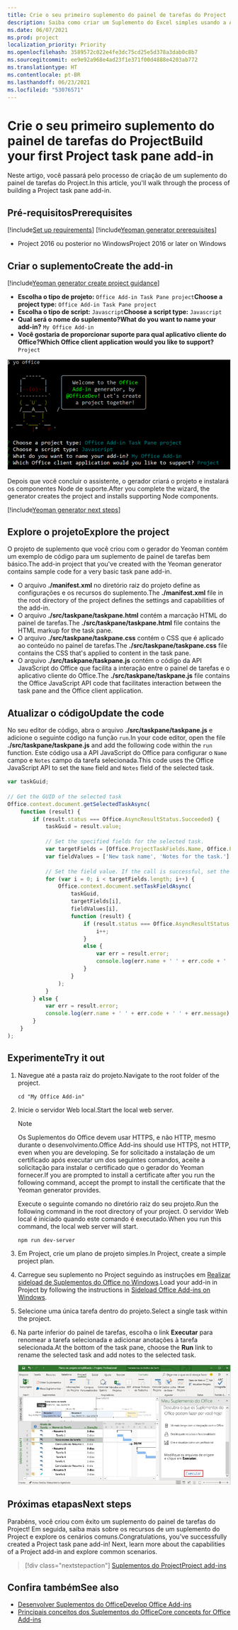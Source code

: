 ```yaml
---
title: Crie o seu primeiro suplemento do painel de tarefas do Project
description: Saiba como criar um Suplemento do Excel simples usando a API JS do Office.
ms.date: 06/07/2021
ms.prod: project
localization_priority: Priority
ms.openlocfilehash: 3589572c022e4fe3dc75cd25e5d378a3dab0c8b7
ms.sourcegitcommit: ee9e92a968e4ad23f1e371f00d4888e4203ab772
ms.translationtype: HT
ms.contentlocale: pt-BR
ms.lasthandoff: 06/23/2021
ms.locfileid: "53076571"
---
```

# <a name="build-your-first-project-task-pane-add-in"></a><span data-ttu-id="15e3a-103">Crie o seu primeiro suplemento do painel de tarefas do Project</span><span class="sxs-lookup"><span data-stu-id="15e3a-103">Build your first Project task pane add-in</span></span>

<span data-ttu-id="15e3a-104">Neste artigo, você passará pelo processo de criação de um suplemento do painel de tarefas do Project.</span><span class="sxs-lookup"><span data-stu-id="15e3a-104">In this article, you'll walk through the process of building a Project task pane add-in.</span></span>

## <a name="prerequisites"></a><span data-ttu-id="15e3a-105">Pré-requisitos</span><span class="sxs-lookup"><span data-stu-id="15e3a-105">Prerequisites</span></span>

[!include[Set up requirements](../includes/set-up-dev-environment-beforehand.md)]
[!include[Yeoman generator prerequisites](../includes/quickstart-yo-prerequisites.md)]

- <span data-ttu-id="15e3a-106">Project 2016 ou posterior no Windows</span><span class="sxs-lookup"><span data-stu-id="15e3a-106">Project 2016 or later on Windows</span></span>

## <a name="create-the-add-in"></a><span data-ttu-id="15e3a-107">Criar o suplemento</span><span class="sxs-lookup"><span data-stu-id="15e3a-107">Create the add-in</span></span>

[!include[Yeoman generator create project guidance](../includes/yo-office-command-guidance.md)]

- <span data-ttu-id="15e3a-108">**Escolha o tipo de projeto:** `Office Add-in Task Pane project`</span><span class="sxs-lookup"><span data-stu-id="15e3a-108">**Choose a project type:** `Office Add-in Task Pane project`</span></span>
- <span data-ttu-id="15e3a-109">**Escolha o tipo de script:** `Javascript`</span><span class="sxs-lookup"><span data-stu-id="15e3a-109">**Choose a script type:** `Javascript`</span></span>
- <span data-ttu-id="15e3a-110">**Qual será o nome do suplemento?**</span><span class="sxs-lookup"><span data-stu-id="15e3a-110">**What do you want to name your add-in?**</span></span> `My Office Add-in`
- <span data-ttu-id="15e3a-111">**Você gostaria de proporcionar suporte para qual aplicativo cliente do Office?**</span><span class="sxs-lookup"><span data-stu-id="15e3a-111">**Which Office client application would you like to support?**</span></span> `Project`

![Captura de tela mostrando os prompts e respostas para o gerador do Yeoman em uma interface de linha de comando.](../images/yo-office-project.png)

<span data-ttu-id="15e3a-113">Depois que você concluir o assistente, o gerador criará o projeto e instalará os componentes Node de suporte.</span><span class="sxs-lookup"><span data-stu-id="15e3a-113">After you complete the wizard, the generator creates the project and installs supporting Node components.</span></span>

[!include[Yeoman generator next steps](../includes/yo-office-next-steps.md)]

## <a name="explore-the-project"></a><span data-ttu-id="15e3a-114">Explore o projeto</span><span class="sxs-lookup"><span data-stu-id="15e3a-114">Explore the project</span></span>

<span data-ttu-id="15e3a-115">O projeto de suplemento que você criou com o gerador do Yeoman contém um exemplo de código para um suplemento de painel de tarefas bem básico.</span><span class="sxs-lookup"><span data-stu-id="15e3a-115">The add-in project that you've created with the Yeoman generator contains sample code for a very basic task pane add-in.</span></span>

- <span data-ttu-id="15e3a-116">O arquivo **./manifest.xml** no diretório raiz do projeto define as configurações e os recursos do suplemento.</span><span class="sxs-lookup"><span data-stu-id="15e3a-116">The **./manifest.xml** file in the root directory of the project defines the settings and capabilities of the add-in.</span></span>
- <span data-ttu-id="15e3a-117">O arquivo **./src/taskpane/taskpane.html** contém a marcação HTML do painel de tarefas.</span><span class="sxs-lookup"><span data-stu-id="15e3a-117">The **./src/taskpane/taskpane.html** file contains the HTML markup for the task pane.</span></span>
- <span data-ttu-id="15e3a-118">O arquivo **./src/taskpane/taskpane.css** contém o CSS que é aplicado ao conteúdo no painel de tarefas.</span><span class="sxs-lookup"><span data-stu-id="15e3a-118">The **./src/taskpane/taskpane.css** file contains the CSS that's applied to content in the task pane.</span></span>
- <span data-ttu-id="15e3a-119">O arquivo **./src/taskpane/taskpane.js** contém o código da API JavaScript do Office que facilita a interação entre o painel de tarefas e o aplicativo cliente do Office.</span><span class="sxs-lookup"><span data-stu-id="15e3a-119">The **./src/taskpane/taskpane.js** file contains the Office JavaScript API code that facilitates interaction between the task pane and the Office client application.</span></span>

## <a name="update-the-code"></a><span data-ttu-id="15e3a-120">Atualizar o código</span><span class="sxs-lookup"><span data-stu-id="15e3a-120">Update the code</span></span>

<span data-ttu-id="15e3a-121">No seu editor de código, abra o arquivo **./src/taskpane/taskpane.js** e adicione o seguinte código na função `run`.</span><span class="sxs-lookup"><span data-stu-id="15e3a-121">In your code editor, open the file **./src/taskpane/taskpane.js** and add the following code within the `run` function.</span></span> <span data-ttu-id="15e3a-122">Este código usa a API JavaScript do Office para configurar o `Name` campo e `Notes` campo da tarefa selecionada.</span><span class="sxs-lookup"><span data-stu-id="15e3a-122">This code uses the Office JavaScript API to set the `Name` field and `Notes` field of the selected task.</span></span>

```js
var taskGuid;

// Get the GUID of the selected task
Office.context.document.getSelectedTaskAsync(
    function (result) {
        if (result.status === Office.AsyncResultStatus.Succeeded) {
            taskGuid = result.value;

            // Set the specified fields for the selected task.
            var targetFields = [Office.ProjectTaskFields.Name, Office.ProjectTaskFields.Notes];
            var fieldValues = ['New task name', 'Notes for the task.'];

            // Set the field value. If the call is successful, set the next field.
            for (var i = 0; i < targetFields.length; i++) {
                Office.context.document.setTaskFieldAsync(
                    taskGuid,
                    targetFields[i],
                    fieldValues[i],
                    function (result) {
                        if (result.status === Office.AsyncResultStatus.Succeeded) {
                            i++;
                        }
                        else {
                            var err = result.error;
                            console.log(err.name + ' ' + err.code + ' ' + err.message);
                        }
                    }
                );
            }
        } else {
            var err = result.error;
            console.log(err.name + ' ' + err.code + ' ' + err.message);
        }
    }
);
```

## <a name="try-it-out"></a><span data-ttu-id="15e3a-123">Experimente</span><span class="sxs-lookup"><span data-stu-id="15e3a-123">Try it out</span></span>

1. <span data-ttu-id="15e3a-124">Navegue até a pasta raiz do projeto.</span><span class="sxs-lookup"><span data-stu-id="15e3a-124">Navigate to the root folder of the project.</span></span>

    ```command&nbsp;line
    cd "My Office Add-in"
    ```

2. <span data-ttu-id="15e3a-125">Inicie o servidor Web local.</span><span class="sxs-lookup"><span data-stu-id="15e3a-125">Start the local web server.</span></span>

    > [!NOTE]
    > <span data-ttu-id="15e3a-126">Os Suplementos do Office devem usar HTTPS, e não HTTP, mesmo durante o desenvolvimento.</span><span class="sxs-lookup"><span data-stu-id="15e3a-126">Office Add-ins should use HTTPS, not HTTP, even when you are developing.</span></span> <span data-ttu-id="15e3a-127">Se for solicitado a instalação de um certificado após executar um dos seguintes comandos, aceite a solicitação para instalar o certificado que o gerador do Yeoman fornecer.</span><span class="sxs-lookup"><span data-stu-id="15e3a-127">If you are prompted to install a certificate after you run the following command, accept the prompt to install the certificate that the Yeoman generator provides.</span></span>

    <span data-ttu-id="15e3a-128">Execute o seguinte comando no diretório raiz do seu projeto.</span><span class="sxs-lookup"><span data-stu-id="15e3a-128">Run the following command in the root directory of your project.</span></span> <span data-ttu-id="15e3a-129">O servidor Web local é iniciado quando este comando é executado.</span><span class="sxs-lookup"><span data-stu-id="15e3a-129">When you run this command, the local web server will start.</span></span>

    ```command&nbsp;line
    npm run dev-server
    ```

3. <span data-ttu-id="15e3a-130">Em Project, crie um plano de projeto simples.</span><span class="sxs-lookup"><span data-stu-id="15e3a-130">In Project, create a simple project plan.</span></span>

4. <span data-ttu-id="15e3a-131">Carregue seu suplemento no Project seguindo as instruções em [Realizar sideload de Suplementos do Office no Windows](../testing/create-a-network-shared-folder-catalog-for-task-pane-and-content-add-ins.md).</span><span class="sxs-lookup"><span data-stu-id="15e3a-131">Load your add-in in Project by following the instructions in [Sideload Office Add-ins on Windows](../testing/create-a-network-shared-folder-catalog-for-task-pane-and-content-add-ins.md).</span></span>

5. <span data-ttu-id="15e3a-132">Selecione uma única tarefa dentro do projeto.</span><span class="sxs-lookup"><span data-stu-id="15e3a-132">Select a single task within the project.</span></span>

6. <span data-ttu-id="15e3a-133">Na parte inferior do painel de tarefas, escolha o link **Executar** para renomear a tarefa selecionada e adicionar anotações à tarefa selecionada.</span><span class="sxs-lookup"><span data-stu-id="15e3a-133">At the bottom of the task pane, choose the **Run** link to rename the selected task and add notes to the selected task.</span></span>

    ![Captura de tela do aplicativo Project com o suplemento do painel de tarefas carregado.](../images/project-quickstart-addin-1.png)

## <a name="next-steps"></a><span data-ttu-id="15e3a-135">Próximas etapas</span><span class="sxs-lookup"><span data-stu-id="15e3a-135">Next steps</span></span>

<span data-ttu-id="15e3a-p104">Parabéns, você criou com êxito um suplemento do painel de tarefas do Project! Em seguida, saiba mais sobre os recursos de um suplemento do Project e explore os cenários comuns.</span><span class="sxs-lookup"><span data-stu-id="15e3a-p104">Congratulations, you've successfully created a Project task pane add-in! Next, learn more about the capabilities of a Project add-in and explore common scenarios.</span></span>

> [!div class="nextstepaction"]
> [<span data-ttu-id="15e3a-138">Suplementos do Project</span><span class="sxs-lookup"><span data-stu-id="15e3a-138">Project add-ins</span></span>](../project/project-add-ins.md)

## <a name="see-also"></a><span data-ttu-id="15e3a-139">Confira também</span><span class="sxs-lookup"><span data-stu-id="15e3a-139">See also</span></span>

- [<span data-ttu-id="15e3a-140">Desenvolver Suplementos do Office</span><span class="sxs-lookup"><span data-stu-id="15e3a-140">Develop Office Add-ins</span></span>](../develop/develop-overview.md)
- [<span data-ttu-id="15e3a-141">Principais conceitos dos Suplementos do Office</span><span class="sxs-lookup"><span data-stu-id="15e3a-141">Core concepts for Office Add-ins</span></span>](../overview/core-concepts-office-add-ins.md)
